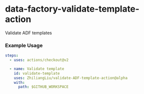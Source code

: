 # data-factory-validate-template-action

Validate ADF templates

### Example Usage

```yml
steps:
  - uses: actions/checkout@v2

  - name: Validate template
    id: validate-template
    uses: ZhiliangLiu/validate-ADF-template-action@alpha
    with:
      path: $GITHUB_WORKSPACE
```
